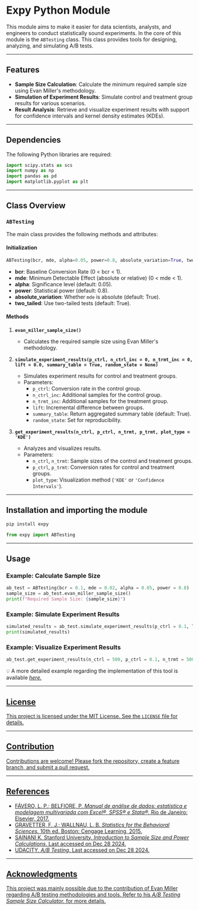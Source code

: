 # Expy Python Module

This module aims to make it easier for data scientists, analysts, and engineers to conduct statistically sound experiments. In the core of this module is the `ABTesting` class. This class provides tools for designing, analyzing, and simulating A/B tests.

---

## Features

- **Sample Size Calculation**: Calculate the minimum required sample size using Evan Miller's methodology.
- **Simulation of Experiment Results**: Simulate control and treatment group results for various scenarios.
- **Result Analysis**: Retrieve and visualize experiment results with support for confidence intervals and kernel density estimates (KDEs).

---

## Dependencies

The following Python libraries are required:

```python
import scipy.stats as scs
import numpy as np
import pandas as pd
import matplotlib.pyplot as plt
```

---

## Class Overview

### `ABTesting`
The main class provides the following methods and attributes:

#### **Initialization**
```python
ABTesting(bcr, mde, alpha=0.05, power=0.8, absolute_variation=True, two_tailed=True)
```

- **bcr**: Baseline Conversion Rate (0 < bcr < 1).
- **mde**: Minimum Detectable Effect (absolute or relative) (0 < mde < 1).
- **alpha**: Significance level (default: 0.05).
- **power**: Statistical power (default: 0.8).
- **absolute_variation**: Whether `mde` is absolute (default: True).
- **two_tailed**: Use two-tailed tests (default: True).

#### **Methods**

1. **`evan_miller_sample_size()`**
   - Calculates the required sample size using Evan Miller's methodology.

2. **`simulate_experiment_results(p_ctrl, n_ctrl_inc = 0, n_trmt_inc = 0, lift = 0.0, summary_table = True, random_state = None)`**
   - Simulates experiment results for control and treatment groups.
   - Parameters:
     - `p_ctrl`: Conversion rate in the control group.
     - `n_ctrl_inc`: Additional samples for the control group.
     - `n_trmt_inc`: Additional samples for the treatment group.
     - `lift`: Incremental difference between groups.
     - `summary_table`: Return aggregated summary table (default: True).
     - `random_state`: Set for reproducibility.

3. **`get_experiment_results(n_ctrl, p_ctrl, n_trmt, p_trmt, plot_type = 'KDE')`**
   - Analyzes and visualizes results.
   - Parameters:
     - `n_ctrl`, `n_trmt`: Sample sizes of the control and treatment groups.
     - `p_ctrl`, `p_trmt`: Conversion rates for control and treatment groups.
     - `plot_type`: Visualization method (`'KDE'` or `'Confidence Intervals'`).

---

## Installation and importing the module

````python
pip install expy
````

```python
from expy import ABTesting
```

---

## Usage

### Example: Calculate Sample Size
```python
ab_test = ABTesting(bcr = 0.1, mde = 0.02, alpha = 0.05, power = 0.8)
sample_size = ab_test.evan_miller_sample_size()
print(f"Required Sample Size: {sample_size}")
```

### Example: Simulate Experiment Results
```python
simulated_results = ab_test.simulate_experiment_results(p_ctrl = 0.1, lift = 0.02)
print(simulated_results)
```

### Example: Visualize Experiment Results
```python
ab_test.get_experiment_results(n_ctrl = 500, p_ctrl = 0.1, n_trmt = 500, p_trmt = 0.12, plot_type = 'Confidence Intervals')
```

💡 A more detailed example regarding the implementation of this tool is available <em> <a href = 'https://github.com/domingosdeeulariadumba/expy/blob/main/ExpyExamplesNotebook.ipynb' target = '_blank'> here.</em> 

---

## License

This project is licensed under the MIT License. See the `LICENSE` file for details.

---

## Contribution

Contributions are welcome! Please fork the repository, create a feature branch, and submit a pull request.

---

## References
- FÁVERO, L. P.; BELFIORE, P. <em> <a href = 'https://www.amazon.com.br/Manual-An%C3%A1lise-Dados-Luiz-F%C3%A1vero/dp/8535270876' target = '_blank'> Manual de análise de dados: estatística e modelagem
multivariada com Excel®, SPSS® e Stata®.</em> Rio de Janeiro: Elsevier, 2017.
- GRAVETTER, F. J.; WALLNAU, L. B. <em> <a href = 'https://www.amazon.com/Statistics-Behavioral-Sciences-Standalone-Book/dp/1305504917' target = '_blank'> Statistics for the Behavioral Sciences.</em> 10th ed. Boston:
Cengage Learning, 2015.
- SAINANI K. Stanford University. <em> <a href = 'https://www.google.com/url?sa=t&source=web&rct=j&opi=89978449&url=https://web.stanford.edu/~kcobb/hrp259/lecture11.ppt&ved=2ahUKEwin0_6qmsuKAxVHUEEAHSzNEt0QFnoECBUQAQ&usg=AOvVaw16arOYUy8mK6FcYHGblX0m' target = '_blank'> Introduction to Sample Size and Power Calculations</em>. Last accessed on Dec 28 2024.
- UDACITY. <em> <a href = 'https://www.udacity.com/course/ab-testing--ud257' target = '_blank'> A/B Testing</em>. Last accessed on Dec 28 2024.
  
___
## Acknowledgments

This project was mainly possible due to the contribution of Evan Miller regarding A/B testing methodologies and tools. Refer to his <em> <a href = 'https://www.evanmiller.org/ab-testing/sample-size.html' target = '_blank' a> A/B Testing Sample Size Calculator.</em> for more details.
